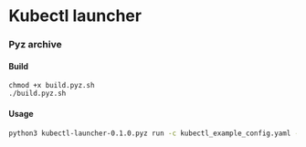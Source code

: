 # Kubectl launcher

### Pyz archive

#### Build
```
chmod +x build.pyz.sh
./build.pyz.sh
```

#### Usage
```bash
python3 kubectl-launcher-0.1.0.pyz run -c kubectl_example_config.yaml -r
```